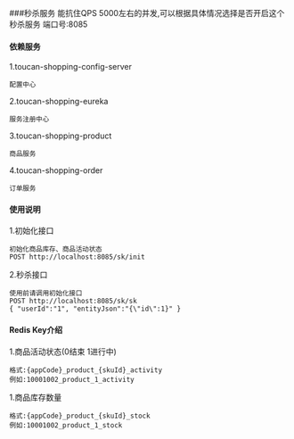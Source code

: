 ###秒杀服务
    能抗住QPS 5000左右的并发,可以根据具体情况选择是否开启这个秒杀服务
    端口号:8085
    

#### 依赖服务
1.toucan-shopping-config-server

    配置中心
    
2.toucan-shopping-eureka
    
    服务注册中心

3.toucan-shopping-product

    商品服务
    
4.toucan-shopping-order

    订单服务


#### 使用说明
1.初始化接口

    初始化商品库存、商品活动状态
    POST http://localhost:8085/sk/init
    
2.秒杀接口

    使用前请调用初始化接口
    POST http://localhost:8085/sk/sk
    { "userId":"1", "entityJson":"{\"id\":1}" }


#### Redis Key介绍
1.商品活动状态(0结束 1进行中)

    格式:{appCode}_product_{skuId}_activity
    例如:10001002_product_1_activity

1.商品库存数量

    格式:{appCode}_product_{skuId}_stock
    例如:10001002_product_1_stock
